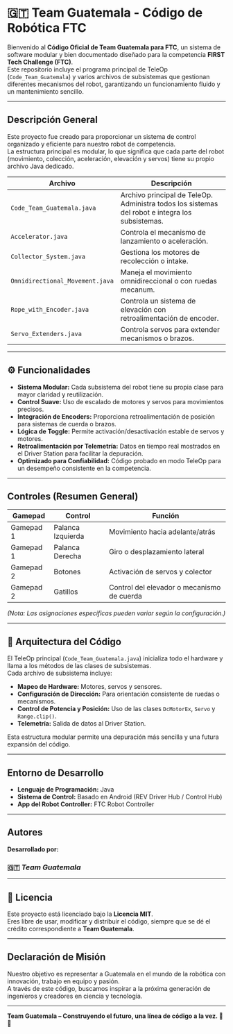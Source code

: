 # 🇬🇹 Team Guatemala - Código de Robótica FTC

Bienvenido al **Código Oficial de Team Guatemala para FTC**, un sistema de software modular y bien documentado diseñado para la competencia **FIRST Tech Challenge (FTC)**.  
Este repositorio incluye el programa principal de TeleOp (`Code_Team_Guatemala`) y varios archivos de subsistemas que gestionan diferentes mecanismos del robot, garantizando un funcionamiento fluido y un mantenimiento sencillo.

---

##  Descripción General

Este proyecto fue creado para proporcionar un sistema de control organizado y eficiente para nuestro robot de competencia.  
La estructura principal es modular, lo que significa que cada parte del robot (movimiento, colección, aceleración, elevación y servos) tiene su propio archivo Java dedicado.

| Archivo | Descripción |
|---------|-------------|
| `Code_Team_Guatemala.java` | Archivo principal de TeleOp. Administra todos los sistemas del robot e integra los subsistemas. |
| `Accelerator.java` | Controla el mecanismo de lanzamiento o aceleración. |
| `Collector_System.java` | Gestiona los motores de recolección o intake. |
| `Omnidirectional_Movement.java` | Maneja el movimiento omnidireccional o con ruedas mecanum. |
| `Rope_with_Encoder.java` | Controla un sistema de elevación con retroalimentación de encoder. |
| `Servo_Extenders.java` | Controla servos para extender mecanismos o brazos. |

---

## ⚙️ Funcionalidades

- **Sistema Modular:** Cada subsistema del robot tiene su propia clase para mayor claridad y reutilización.  
- **Control Suave:** Uso de escalado de motores y servos para movimientos precisos.  
- **Integración de Encoders:** Proporciona retroalimentación de posición para sistemas de cuerda o brazos.  
- **Lógica de Toggle:** Permite activación/desactivación estable de servos y motores.  
- **Retroalimentación por Telemetría:** Datos en tiempo real mostrados en el Driver Station para facilitar la depuración.  
- **Optimizado para Confiabilidad:** Código probado en modo TeleOp para un desempeño consistente en la competencia.

---

##  Controles (Resumen General)

| Gamepad | Control | Función |
|---------|---------|---------|
| Gamepad 1 | Palanca Izquierda | Movimiento hacia adelante/atrás |
| Gamepad 1 | Palanca Derecha | Giro o desplazamiento lateral |
| Gamepad 2 | Botones | Activación de servos y colector |
| Gamepad 2 | Gatillos | Control del elevador o mecanismo de cuerda |

*(Nota: Las asignaciones específicas pueden variar según la configuración.)*

---

## 🧠 Arquitectura del Código

El TeleOp principal (`Code_Team_Guatemala.java`) inicializa todo el hardware y llama a los métodos de las clases de subsistemas.  
Cada archivo de subsistema incluye:

- **Mapeo de Hardware:** Motores, servos y sensores.  
- **Configuración de Dirección:** Para orientación consistente de ruedas o mecanismos.  
- **Control de Potencia y Posición:** Uso de las clases `DcMotorEx`, `Servo` y `Range.clip()`.  
- **Telemetría:** Salida de datos al Driver Station.  

Esta estructura modular permite una depuración más sencilla y una futura expansión del código.

---

##  Entorno de Desarrollo

- **Lenguaje de Programación:** Java  
- **Sistema de Control:** Basado en Android (REV Driver Hub / Control Hub)  
- **App del Robot Controller:** FTC Robot Controller  

---

##  Autores

**Desarrollado por:**  
### 🇬🇹 *Team Guatemala*  


---

## 📄 Licencia

Este proyecto está licenciado bajo la **Licencia MIT**.  
Eres libre de usar, modificar y distribuir el código, siempre que se dé el crédito correspondiente a **Team Guatemala**.

---

##  Declaración de Misión

Nuestro objetivo es representar a Guatemala en el mundo de la robótica con innovación, trabajo en equipo y pasión.  
A través de este código, buscamos inspirar a la próxima generación de ingenieros y creadores en ciencia y tecnología.

---

**Team Guatemala – Construyendo el futuro, una línea de código a la vez. 💙💛**
